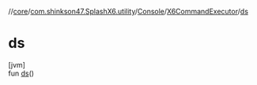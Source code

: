 //[core](../../../../index.md)/[com.shinkson47.SplashX6.utility](../../index.md)/[Console](../index.md)/[X6CommandExecutor](index.md)/[ds](ds.md)

# ds

[jvm]\
fun [ds](ds.md)()

